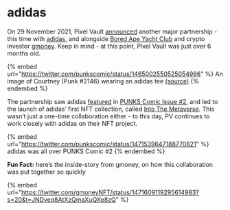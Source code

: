 # adidas

On 29 November 2021, Pixel Vault [announced](https://hypebeast.com/2021/11/adidas-metaverse-four-way-collaboration-info) another major partnership - this time with [adidas](https://www.adidas.com.au/metaverse), and alongside [Bored Ape Yacht Club](https://boredapeyachtclub.com/#/) and crypto investor [gmoney](https://twitter.com/gmoneyNFT). Keep in mind - at this point, Pixel Vault was just over 6 months old.

{% embed url="https://twitter.com/punkscomic/status/1465002550525054986" %}
An image of Courtney (Punk #2146) wearing an adidas tee [(source)](https://twitter.com/punkscomic/status/1465002550525054986/photo/1)
{% endembed %}

The partnership saw adidas [featured](https://twitter.com/punkscomic/status/1471539647188770821) in [PUNKS Comic Issue #2](../../ecosystem/punks/punks-comic/#2), and led to the launch of adidas’ first NFT collection, called [Into The Metaverse](https://www.adidas.com/into\_the\_metaverse). This wasn’t just a one-time collaboration either - to this day, PV continues to work closely with adidas on their NFT project.

{% embed url="https://twitter.com/punkscomic/status/1471539647188770821" %}
adidas was all over PUNKS Comic #2
{% endembed %}

**Fun Fact:** here’s the inside-story from gmoney, on how this collaboration was put together so quickly

{% embed url="https://twitter.com/gmoneyNFT/status/1471609119295614983?s=20&t=JNDveq8AtXzQmaXuQXe8zQ" %}
